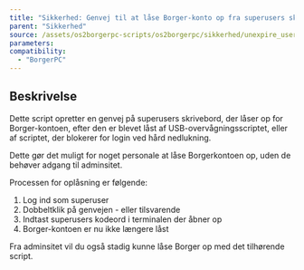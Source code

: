 ```yaml
---
title: "Sikkerhed: Genvej til at låse Borger-konto op fra superusers skrivebord"
parent: "Sikkerhed"
source: /assets/os2borgerpc-scripts/os2borgerpc/sikkerhed/unexpire_user_superuser_shortcut.sh
parameters:
compatibility:
  - "BorgerPC"
---
```


## Beskrivelse
Dette script opretter en genvej på superusers skrivebord, der låser op for Borger-kontoen, efter den er blevet låst af USB-overvågningsscriptet, eller af scriptet, der blokerer for login ved hård nedlukning.

Dette gør det muligt for noget personale at låse Borgerkontoen op, uden de behøver adgang til adminsitet.

Processen for oplåsning er følgende:
1. Log ind som superuser
2. Dobbeltklik på genvejen - eller tilsvarende
3. Indtast superusers kodeord i terminalen der åbner op
4. Borger-kontoen er nu ikke længere låst

Fra adminsitet vil du også stadig kunne låse Borger op med det tilhørende script.